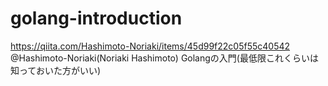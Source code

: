 # golang-introduction

https://qiita.com/Hashimoto-Noriaki/items/45d99f22c05f55c40542
@Hashimoto-Noriaki(Noriaki Hashimoto)
Golangの入門(最低限これくらいは知っておいた方がいい)
